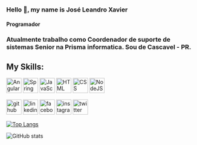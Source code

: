 ### Hello 👋, my name is José Leandro Xavier
#### Programador

### Atualmente trabalho como Coordenador de suporte de sistemas Senior na Prisma informatica. Sou de Cascavel - PR.

## My Skills:

<img  src="https://cdn.jsdelivr.net/gh/devicons/devicon/icons/angularjs/angularjs-original.svg" alt="Angular" title="Angular" width="40" height="40" style="max-width:100%;"></img>
<img  src="https://cdn.jsdelivr.net/gh/devicons/devicon/icons/spring/spring-original.svg" alt="Spring" title="Spring" width="40" height="40" style="max-width:100%;"></img>
<img  src="https://cdn.jsdelivr.net/gh/devicons/devicon/icons/javascript/javascript-original.svg" alt="JavaScript" title="JavaScript" width="40" height="40" style="max-width:100%;"></img>
<img  src="https://cdn.jsdelivr.net/gh/devicons/devicon/icons/html5/html5-original.svg" alt="HTML" title="HTML" width="40" height="40" style="max-width:100%;"></img>
<img  src="https://cdn.jsdelivr.net/gh/devicons/devicon/icons/css3/css3-original.svg" alt="CSS" title="CSS" width="40" height="40" style="max-width:100%;"></img>
<img  src="https://cdn.jsdelivr.net/gh/devicons/devicon/icons/nodejs/nodejs-original-wordmark.svg" alt="NodeJS" title="NodeJS" width="40" height="40" style="max-width:100%;"></img>


[<img src='https://cdn.jsdelivr.net/npm/simple-icons@3.0.1/icons/github.svg' alt='github' height='40'>](https://github.com/zeleandroxavier)  [<img src='https://cdn.jsdelivr.net/npm/simple-icons@3.0.1/icons/linkedin.svg' alt='linkedin' height='40'>](https://www.linkedin.com/in/https://www.linkedin.com/in/zeleandroxavier//)  [<img src='https://cdn.jsdelivr.net/npm/simple-icons@3.0.1/icons/facebook.svg' alt='facebook' height='40'>](https://www.facebook.com/zeleandroxavier)  [<img src='https://cdn.jsdelivr.net/npm/simple-icons@3.0.1/icons/instagram.svg' alt='instagram' height='40'>](https://www.instagram.com/zeleandroxavier/)  [<img src='https://cdn.jsdelivr.net/npm/simple-icons@3.0.1/icons/twitter.svg' alt='twitter' height='40'>](https://twitter.com/zeleandroxavier)  

[![Top Langs](https://github-readme-stats.vercel.app/api/top-langs/?username=zeleandroxavier)](https://github.com/anuraghazra/github-readme-stats)

![GitHub stats](https://github-readme-stats.vercel.app/api?username=zeleandroxavier&show_icons=true)  

<!--
**zeleandroxavier/zeleandroxavier** is a ✨ _special_ ✨ repository because its `README.md` (this file) appears on your GitHub profile.

Here are some ideas to get you started:

- 🔭 I’m currently working on ...
- 🌱 I’m currently learning ...
- 👯 I’m looking to collaborate on ...
- 🤔 I’m looking for help with ...
- 💬 Ask me about ...
- 📫 How to reach me: ...
- 😄 Pronouns: ...
- ⚡ Fun fact: ...
-->
